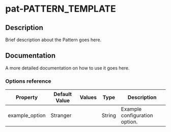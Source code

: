 # pat-PATTERN_TEMPLATE

## Description

Brief description about the Pattern goes here.


## Documentation

A more detailed documentation on how to use it goes here.

### Options reference

| Property       | Default Value | Values | Type              | Description                   |
| -------------- | ------------- | ------ | ----------------- | ----------------------------- |
| example_option | Stranger      |        | String            | Example configuration option. |
